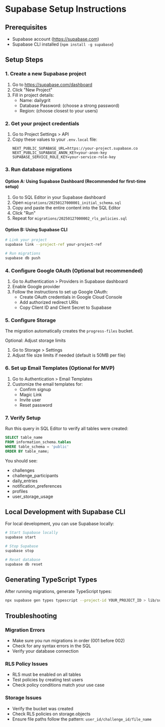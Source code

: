 # Supabase Setup Instructions

## Prerequisites
- Supabase account (https://supabase.com)
- Supabase CLI installed (`npm install -g supabase`)

## Setup Steps

### 1. Create a new Supabase project
1. Go to https://supabase.com/dashboard
2. Click "New Project"
3. Fill in project details:
   - Name: dailygrit
   - Database Password: (choose a strong password)
   - Region: (choose closest to your users)

### 2. Get your project credentials
1. Go to Project Settings > API
2. Copy these values to your `.env.local` file:
   ```env
   NEXT_PUBLIC_SUPABASE_URL=https://your-project.supabase.co
   NEXT_PUBLIC_SUPABASE_ANON_KEY=your-anon-key
   SUPABASE_SERVICE_ROLE_KEY=your-service-role-key
   ```

### 3. Run database migrations

#### Option A: Using Supabase Dashboard (Recommended for first-time setup)
1. Go to SQL Editor in your Supabase dashboard
2. Open `migrations/20250127000001_initial_schema.sql`
3. Copy and paste the entire content into the SQL Editor
4. Click "Run"
5. Repeat for `migrations/20250127000002_rls_policies.sql`

#### Option B: Using Supabase CLI
```bash
# Link your project
supabase link --project-ref your-project-ref

# Run migrations
supabase db push
```

### 4. Configure Google OAuth (Optional but recommended)

1. Go to Authentication > Providers in Supabase dashboard
2. Enable Google provider
3. Follow the instructions to set up Google OAuth:
   - Create OAuth credentials in Google Cloud Console
   - Add authorized redirect URIs
   - Copy Client ID and Client Secret to Supabase

### 5. Configure Storage

The migration automatically creates the `progress-files` bucket.

Optional: Adjust storage limits
1. Go to Storage > Settings
2. Adjust file size limits if needed (default is 50MB per file)

### 6. Set up Email Templates (Optional for MVP)

1. Go to Authentication > Email Templates
2. Customize the email templates for:
   - Confirm signup
   - Magic Link
   - Invite user
   - Reset password

### 7. Verify Setup

Run this query in SQL Editor to verify all tables were created:

```sql
SELECT table_name
FROM information_schema.tables
WHERE table_schema = 'public'
ORDER BY table_name;
```

You should see:
- challenges
- challenge_participants
- daily_entries
- notification_preferences
- profiles
- user_storage_usage

## Local Development with Supabase CLI

For local development, you can use Supabase locally:

```bash
# Start Supabase locally
supabase start

# Stop Supabase
supabase stop

# Reset database
supabase db reset
```

## Generating TypeScript Types

After running migrations, generate TypeScript types:

```bash
npx supabase gen types typescript --project-id YOUR_PROJECT_ID > lib/supabase/database.types.ts
```

## Troubleshooting

### Migration Errors
- Make sure you run migrations in order (001 before 002)
- Check for any syntax errors in the SQL
- Verify your database connection

### RLS Policy Issues
- RLS must be enabled on all tables
- Test policies by creating test users
- Check policy conditions match your use case

### Storage Issues
- Verify the bucket was created
- Check RLS policies on storage.objects
- Ensure file paths follow the pattern: `user_id/challenge_id/file_name`
